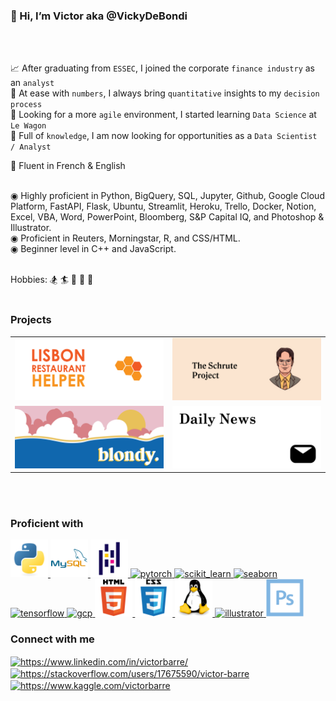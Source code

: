 <h3 align="left">👋 Hi, I’m Victor aka @VickyDeBondi</h3><br /><br />


📈 After graduating from `ESSEC`, I joined the corporate `finance industry` as an `analyst`<br />
🔬 At ease with `numbers`, I always bring `quantitative` insights to my `decision process`<br />
💾 Looking for a more `agile` environment, I started learning `Data Science` at `Le Wagon`<br />
🎯 Full of `knowledge`, I am now looking for opportunities as a `Data Scientist / Analyst`<br />

📣 Fluent in French & English<br /><br />


◉ Highly proficient in Python, BigQuery, SQL, Jupyter, Github, Google Cloud Platform, FastAPI, Flask, Ubuntu, Streamlit, Heroku, Trello, Docker, Notion, Excel, VBA, Word, PowerPoint, Bloomberg, S&P Capital IQ, and Photoshop & Illustrator.<br />
◉ Proficient in Reuters, Morningstar, R, and CSS/HTML.<br />
◉ Beginner level in C++ and JavaScript.<br /><br />


Hobbies: 🏂 🏄 🎽 🎣 🏈<br /><br />


<h3 align="left">Projects</h3>
<table>
    <tbody>
      <tr>
        <td width="50%" align="center">
          <a href="http://smallbusinesslisbon.herokuapp.com/" rel="nofollow"> <img alt="Lisbon Restaurant Helper" src="https://github.com/VickyDeBondi/VickyDeBondi/blob/main/Contents/project_LisbonRestaurantHelper.jpg" data-canonical src="https://github.com/VickyDeBondi/VickyDeBondi/blob/main/Contents/project_LisbonRestaurantHelper.jpg" height="100"> </a>
        </a>
      </td>
      <td width="50%" align="center">
          <a href="http://smallbusinesslisbon.herokuapp.com/" rel="nofollow"> <img alt="The Schrute Project" src="https://github.com/VickyDeBondi/VickyDeBondi/blob/main/Contents/project_theschruteproject.jpg" data-canonical src="https://github.com/VickyDeBondi/VickyDeBondi/blob/main/Contents/project_theschruteproject.jpg" height="100"> </a>
      </td>
    </tr>
      <tr>
        <td width="50%" align="center">
          <a href="http://smallbusinesslisbon.herokuapp.com/" rel="nofollow"> <img alt="blondy.com" src="https://github.com/VickyDeBondi/VickyDeBondi/blob/main/Contents/project_blondy.jpg" data-canonical src="https://github.com/VickyDeBondi/VickyDeBondi/blob/main/Contents/project_blondy.jpg" height="100"> </a>
        </a>
      </td>
      <td width="50%" align="center">
          <a href="http://smallbusinesslisbon.herokuapp.com/" rel="nofollow"> <img alt="Daily News" src="https://github.com/VickyDeBondi/VickyDeBondi/blob/main/Contents/project_dailynews.jpg" data-canonical src="https://github.com/VickyDeBondi/VickyDeBondi/blob/main/Contents/project_dailynews.jpg" height="100"> </a>
      </td>
    </tr>
  </tbody>
</table> <br /><br />


<h3 align="left">Proficient with</h3>
<p align="left"> 
  <a href="https://www.python.org" target="_blank" rel="noreferrer"> <img src="https://raw.githubusercontent.com/devicons/devicon/master/icons/python/python-original.svg" alt="python" width="60" height="60"/> </a> 
  <a href="https://www.mysql.com/" target="_blank" rel="noreferrer"> <img src="https://raw.githubusercontent.com/devicons/devicon/master/icons/mysql/mysql-original-wordmark.svg" alt="mysql" width="60" height="60"/> </a> 
  <a href="https://pandas.pydata.org/" target="_blank" rel="noreferrer"> <img src="https://raw.githubusercontent.com/devicons/devicon/2ae2a900d2f041da66e950e4d48052658d850630/icons/pandas/pandas-original.svg" alt="pandas" width="60" height="60"/> </a> 
  <a href="https://pytorch.org/" target="_blank" rel="noreferrer"> <img src="https://www.vectorlogo.zone/logos/pytorch/pytorch-icon.svg" alt="pytorch" width="60" height="60"/> </a> 
  <a href="https://scikit-learn.org/" target="_blank" rel="noreferrer"> <img src="https://upload.wikimedia.org/wikipedia/commons/0/05/Scikit_learn_logo_small.svg" alt="scikit_learn" width="60" height="60"/> </a> 
  <a href="https://seaborn.pydata.org/" target="_blank" rel="noreferrer"> <img src="https://seaborn.pydata.org/_images/logo-mark-lightbg.svg" alt="seaborn" width="60" height="60"/> </a> 
  <a href="https://www.tensorflow.org" target="_blank" rel="noreferrer"> <img src="https://www.vectorlogo.zone/logos/tensorflow/tensorflow-icon.svg" alt="tensorflow" width="60" height="60"/> </a>
  <a href="https://cloud.google.com" target="_blank" rel="noreferrer"> <img src="https://www.vectorlogo.zone/logos/google_cloud/google_cloud-icon.svg" alt="gcp" width="60" height="60"/> </a> 
  <a href="https://www.w3.org/html/" target="_blank" rel="noreferrer"> <img src="https://raw.githubusercontent.com/devicons/devicon/master/icons/html5/html5-original-wordmark.svg" alt="html5" width="60" height="60"/> </a> 
  <a href="https://www.w3schools.com/css/" target="_blank" rel="noreferrer"> <img src="https://raw.githubusercontent.com/devicons/devicon/master/icons/css3/css3-original-wordmark.svg" alt="css3" width="60" height="60"/> </a> 
  <a href="https://www.linux.org/" target="_blank" rel="noreferrer"> <img src="https://raw.githubusercontent.com/devicons/devicon/master/icons/linux/linux-original.svg" alt="linux" width="60" height="60"/> </a> 
  <a href="https://www.adobe.com/in/products/illustrator.html" target="_blank" rel="noreferrer"> <img src="https://www.vectorlogo.zone/logos/adobe_illustrator/adobe_illustrator-icon.svg" alt="illustrator" width="60" height="60"/> </a> 
  <a href="https://www.photoshop.com/en" target="_blank" rel="noreferrer"> <img src="https://raw.githubusercontent.com/devicons/devicon/master/icons/photoshop/photoshop-line.svg" alt="photoshop" width="60" height="60"/> </a>  
</p>


<h3 align="left">Connect with me</h3>
<p align="left">
<a href="https://www.linkedin.com/in/victorbarre/" target="blank"><img align="center" src="https://raw.githubusercontent.com/rahuldkjain/github-profile-readme-generator/master/src/images/icons/Social/linked-in-alt.svg" alt="https://www.linkedin.com/in/victorbarre/" height="30" width="40" /></a>
<a href="https://stackoverflow.com/users/17675590/victor-barre" target="blank"><img align="center" src="https://raw.githubusercontent.com/rahuldkjain/github-profile-readme-generator/master/src/images/icons/Social/stack-overflow.svg" alt="https://stackoverflow.com/users/17675590/victor-barre" height="30" width="40" /></a>
<a href="https://www.kaggle.com/victorbarre" target="blank"><img align="center" src="https://raw.githubusercontent.com/rahuldkjain/github-profile-readme-generator/master/src/images/icons/Social/kaggle.svg" alt="https://www.kaggle.com/victorbarre" height="30" width="40" /></a>
</p>
